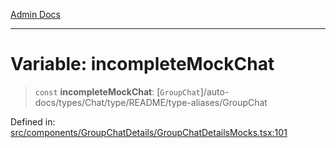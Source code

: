 [Admin Docs](/)

***

# Variable: incompleteMockChat

> `const` **incompleteMockChat**: [`GroupChat`]/auto-docs/types/Chat/type/README/type-aliases/GroupChat

Defined in: [src/components/GroupChatDetails/GroupChatDetailsMocks.tsx:101](https://github.com/PalisadoesFoundation/talawa-admin/blob/main/src/components/GroupChatDetails/GroupChatDetailsMocks.tsx#L101)
